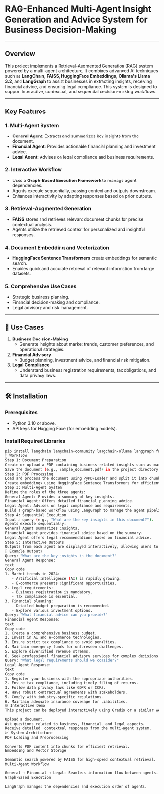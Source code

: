 # **RAG-Enhanced Multi-Agent Insight Generation and Advice System for Business Decision-Making**

---

## **Overview**
This project implements a Retrieval-Augmented Generation (RAG) system powered by a multi-agent architecture. It combines advanced AI techniques such as **LangChain**, **FAISS**, **HuggingFace Embeddings**, **Ollama's Llama 3.2**, and **LangGraph** to assist businesses in extracting insights, receiving financial advice, and ensuring legal compliance. This system is designed to support interactive, contextual, and sequential decision-making workflows.

---

## **Key Features**

### 1. **Multi-Agent System**
- **General Agent**: Extracts and summarizes key insights from the document.
- **Financial Agent**: Provides actionable financial planning and investment advice.
- **Legal Agent**: Advises on legal compliance and business requirements.

### 2. **Interactive Workflow**
- Uses a **Graph-Based Execution Framework** to manage agent dependencies.
- Agents execute sequentially, passing context and outputs downstream.
- Enhances interactivity by adapting responses based on prior outputs.

### 3. **Retrieval-Augmented Generation**
- **FAISS** stores and retrieves relevant document chunks for precise contextual analysis.
- Agents utilize the retrieved context for personalized and insightful responses.

### 4. **Document Embedding and Vectorization**
- **HuggingFace Sentence Transformers** create embeddings for semantic search.
- Enables quick and accurate retrieval of relevant information from large datasets.

### 5. **Comprehensive Use Cases**
- Strategic business planning.
- Financial decision-making and compliance.
- Legal advisory and risk management.

---

## **🎯 Use Cases**
1. **Business Decision-Making**
   - Generate insights about market trends, customer preferences, and operational strategies.
2. **Financial Advisory**
   - Budget planning, investment advice, and financial risk mitigation.
3. **Legal Compliance**
   - Understand business registration requirements, tax obligations, and data privacy laws.

---

## **🛠️ Installation**

### Prerequisites
- Python 3.10 or above.
- API keys for Hugging Face (for embedding models).

### Install Required Libraries
```bash
pip install langchain langchain-community langchain-ollama langgraph faiss-cpu fpdf pypdf huggingface_hub colab-xterm
🚀 Workflow
Step 1: Document Preparation
Create or upload a PDF containing business-related insights such as market trends, financial planning, and legal guidelines.
Save the document (e.g., sample_document.pdf) in the project directory.
Step 2: PDF Processing
Load and process the document using PyPDFLoader and split it into chunks using CharacterTextSplitter.
Create embeddings using HuggingFace Sentence Transformers for efficient vector search.
Step 3: Multi-Agent System
Define the roles of the three agents:
General Agent: Provides a summary of key insights.
Financial Agent: Offers detailed financial planning advice.
Legal Agent: Advises on legal compliance and requirements.
Build a graph-based workflow using LangGraph to manage the agent pipeline.
Step 4: Sequential Execution
Input a query (e.g., "What are the key insights in this document?").
Agents execute sequentially:
General Agent summarizes insights.
Financial Agent provides financial advice based on the summary.
Legal Agent offers legal recommendations based on financial advice.
Step 5: Interactive Outputs
Outputs from each agent are displayed interactively, allowing users to explore insights, financial planning, and legal compliance comprehensively.
📝 Example Outputs
Query: "What are the key insights in the document?"
General Agent Response:
text
Copy code
1. Market trends in 2024:
   - Artificial Intelligence (AI) is rapidly growing.
   - E-commerce presents significant opportunities.
2. Legal requirements:
   - Business registration is mandatory.
   - Tax compliance is essential.
3. Financial planning:
   - Detailed budget preparation is recommended.
   - Explore various investment options.
Query: "What financial advice can you provide?"
Financial Agent Response:
text
Copy code
1. Create a comprehensive business budget.
2. Invest in AI and e-commerce technologies.
3. Ensure strict tax compliance to avoid penalties.
4. Maintain emergency funds for unforeseen challenges.
5. Explore diversified revenue streams.
6. Seek professional financial advisory services for complex decisions.
Query: "What legal requirements should we consider?"
Legal Agent Response:
text
Copy code
1. Register your business with the appropriate authorities.
2. Ensure tax compliance, including timely filing of returns.
3. Follow data privacy laws like GDPR or CCPA.
4. Have robust contractual agreements with stakeholders.
5. Comply with industry-specific regulations.
6. Maintain adequate insurance coverage for liabilities.
🌐 Interactive Demo
This project can be deployed interactively using Gradio or a similar web-based tool. The demo allows users to:

Upload a document.
Ask questions related to business, financial, and legal aspects.
Receive detailed, contextual responses from the multi-agent system.
📈 System Architecture
PDF Loading and Preprocessing

Converts PDF content into chunks for efficient retrieval.
Embedding and Vector Storage

Semantic search powered by FAISS for high-speed contextual retrieval.
Multi-Agent Workflow

General → Financial → Legal: Seamless information flow between agents.
Graph-Based Execution

LangGraph manages the dependencies and execution order of agents.
